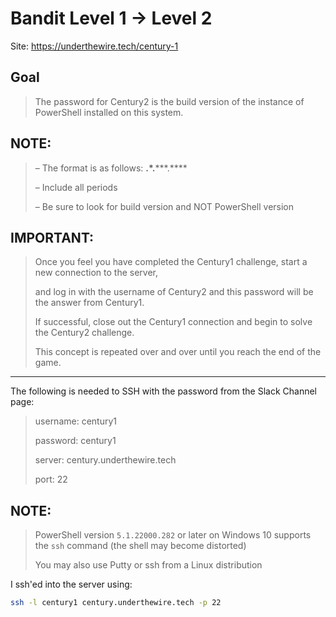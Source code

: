 # Bandit Level 1 → Level 2

Site: https://underthewire.tech/century-1
## Goal
> The password for Century2 is the build version of the instance of PowerShell installed on this system.

## NOTE:
> – The format is as follows: **.*.*****.****
> 
> – Include all periods
> 
> – Be sure to look for build version and NOT PowerShell version

## IMPORTANT:
> Once you feel you have completed the Century1 challenge, start a new connection to the server, 
> 
> and log in with the username of Century2 and this password will be the answer from Century1. 
> 
> If successful, close out the Century1 connection and begin to solve the Century2 challenge. 
> 
> This concept is repeated over and over until you reach the end of the game.
-----------------

The following is needed to SSH with the password from the Slack Channel page:
> username: century1
> 
> password: century1
> 
> server: century.underthewire.tech
> 
> port: 22

## NOTE:
> PowerShell version `5.1.22000.282` or later on Windows 10 supports the `ssh` command (the shell may become distorted)
> 
> You may also use Putty or ssh from a Linux distribution

I ssh'ed into the server using:
```bash
ssh -l century1 century.underthewire.tech -p 22
```





